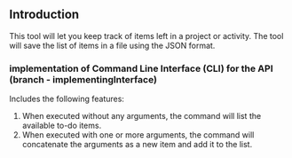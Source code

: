 ## Introduction
This tool will let you keep track of items left in a project or activity. The tool will save the list of items in a file using the JSON format.

### implementation of Command Line Interface (CLI) for the API (branch - implementingInterface)
Includes the following features:
1.  When executed without any arguments, the command will list the available to-do items.
2.  When executed with one or more arguments, the command will concatenate the arguments as a new item and add it to the list.

